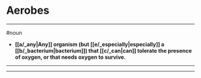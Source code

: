 # Aerobes
---
#noun
- **[[a/_any|Any]] organism (but [[e/_especially|especially]] a [[b/_bacterium|bacterium]]) that [[c/_can|can]] tolerate the presence of oxygen, or that needs oxygen to survive.**
---
---
